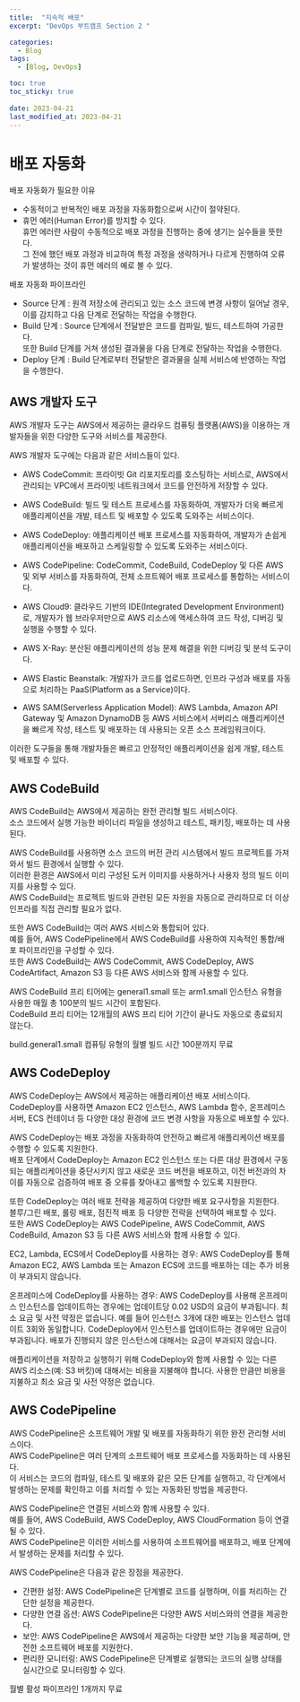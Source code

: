 ```yaml
---
title:  "지속적 배포"
excerpt: "DevOps 부트캠프 Section 2 "

categories:
  - Blog
tags:
  - [Blog, DevOps]

toc: true
toc_sticky: true
 
date: 2023-04-21
last_modified_at: 2023-04-21
---
```

# 배포 자동화
배포 자동화가 필요한 이유
- 수동적이고 반복적인 배포 과정을 자동화함으로써 시간이 절약된다.
- 휴먼 에러(Human Error)를 방지할 수 있다.<br>
휴먼 에러란 사람이 수동적으로 배포 과정을 진행하는 중에 생기는 실수들을 뜻한다. <br>
그 전에 했던 배포 과정과 비교하여 특정 과정을 생략하거나 다르게 진행하여 오류가 발생하는 것이 휴먼 에러의 예로 볼 수 있다.

배포 자동화 파이프라인
- Source 단계 : 원격 저장소에 관리되고 있는 소스 코드에 변경 사항이 일어날 경우, 이를 감지하고 다음 단계로 전달하는 작업을 수행한다.
- Build 단계 : Source 단계에서 전달받은 코드를 컴파일, 빌드, 테스트하여 가공한다. <br>
또한 Build 단계를 거쳐 생성된 결과물을 다음 단계로 전달하는 작업을 수행한다.
- Deploy 단계 : Build 단계로부터 전달받은 결과물을 실제 서비스에 반영하는 작업을 수행한다.



## AWS 개발자 도구
AWS 개발자 도구는 AWS에서 제공하는 클라우드 컴퓨팅 플랫폼(AWS)을 이용하는 개발자들을 위한 다양한 도구와 서비스를 제공한다.

AWS 개발자 도구에는 다음과 같은 서비스들이 있다.

- AWS CodeCommit: 프라이빗 Git 리포지토리를 호스팅하는 서비스로, AWS에서 관리되는 VPC에서 프라이빗 네트워크에서 코드를 안전하게 저장할 수 있다.

- AWS CodeBuild: 빌드 및 테스트 프로세스를 자동화하여, 개발자가 더욱 빠르게 애플리케이션을 개발, 테스트 및 배포할 수 있도록 도와주는 서비스이다.

- AWS CodeDeploy: 애플리케이션 배포 프로세스를 자동화하여, 개발자가 손쉽게 애플리케이션을 배포하고 스케일링할 수 있도록 도와주는 서비스이다.

- AWS CodePipeline: CodeCommit, CodeBuild, CodeDeploy 및 다른 AWS 및 외부 서비스를 자동화하여, 전체 소프트웨어 배포 프로세스를 통합하는 서비스이다.

- AWS Cloud9: 클라우드 기반의 IDE(Integrated Development Environment)로, 개발자가 웹 브라우저만으로 AWS 리소스에 액세스하여 코드 작성, 디버깅 및 실행을 수행할 수 있다.

- AWS X-Ray: 분산된 애플리케이션의 성능 문제 해결을 위한 디버깅 및 분석 도구이다.

- AWS Elastic Beanstalk: 개발자가 코드를 업로드하면, 인프라 구성과 배포를 자동으로 처리하는 PaaS(Platform as a Service)이다.

- AWS SAM(Serverless Application Model): AWS Lambda, Amazon API Gateway 및 Amazon DynamoDB 등 AWS 서비스에서 서버리스 애플리케이션을 빠르게 작성, 테스트 및 배포하는 데 사용되는 오픈 소스 프레임워크이다.

이러한 도구들을 통해 개발자들은 빠르고 안정적인 애플리케이션을 쉽게 개발, 테스트 및 배포할 수 있다.


## AWS CodeBuild
AWS CodeBuild는 AWS에서 제공하는 완전 관리형 빌드 서비스이다. <br>
소스 코드에서 실행 가능한 바이너리 파일을 생성하고 테스트, 패키징, 배포하는 데 사용된다.

AWS CodeBuild를 사용하면 소스 코드의 버전 관리 시스템에서 빌드 프로젝트를 가져와서 빌드 환경에서 실행할 수 있다. <br>
이러한 환경은 AWS에서 미리 구성된 도커 이미지를 사용하거나 사용자 정의 빌드 이미지를 사용할 수 있다. <br>
AWS CodeBuild는 프로젝트 빌드와 관련된 모든 자원을 자동으로 관리하므로 더 이상 인프라를 직접 관리할 필요가 없다.

또한 AWS CodeBuild는 여러 AWS 서비스와 통합되어 있다. <br>
예를 들어, AWS CodePipeline에서 AWS CodeBuild를 사용하여 지속적인 통합/배포 파이프라인을 구성할 수 있다. <br>
또한 AWS CodeBuild는 AWS CodeCommit, AWS CodeDeploy, AWS CodeArtifact, Amazon S3 등 다른 AWS 서비스와 함께 사용할 수 있다.

AWS CodeBuild 프리 티어에는 general1.small 또는 arm1.small 인스턴스 유형을 사용한 매월 총 100분의 빌드 시간이 포함된다. <br>
CodeBuild 프리 티어는 12개월의 AWS 프리 티어 기간이 끝나도 자동으로 종료되지 않는다. 

build.general1.small 컴퓨팅 유형의 월별 빌드 시간 100분까지 무료

## AWS CodeDeploy
AWS CodeDeploy는 AWS에서 제공하는 애플리케이션 배포 서비스이다. <br>
CodeDeploy를 사용하면 Amazon EC2 인스턴스, AWS Lambda 함수, 온프레미스 서버, ECS 컨테이너 등 다양한 대상 환경에 코드 변경 사항을 자동으로 배포할 수 있다.

AWS CodeDeploy는 배포 과정을 자동화하여 안전하고 빠르게 애플리케이션 배포를 수행할 수 있도록 지원한다. <br>
배포 단계에서 CodeDeploy는 Amazon EC2 인스턴스 또는 다른 대상 환경에서 구동되는 애플리케이션을 중단시키지 않고 새로운 코드 버전을 배포하고, 이전 버전과의 차이를 자동으로 검증하여 배포 중 오류를 찾아내고 롤백할 수 있도록 지원한다.

또한 CodeDeploy는 여러 배포 전략을 제공하여 다양한 배포 요구사항을 지원한다. <br>
블루/그린 배포, 롤링 배포, 점진적 배포 등 다양한 전략을 선택하여 배포할 수 있다. <br>
또한 AWS CodeDeploy는 AWS CodePipeline, AWS CodeCommit, AWS CodeBuild, Amazon S3 등 다른 AWS 서비스와 함께 사용할 수 있다.

EC2, Lambda, ECS에서 CodeDeploy를 사용하는 경우: AWS CodeDeploy를 통해 Amazon EC2, AWS Lambda 또는 Amazon ECS에 코드를 배포하는 데는 추가 비용이 부과되지 않습니다.

온프레미스에 CodeDeploy를 사용하는 경우: AWS CodeDeploy를 사용해 온프레미스 인스턴스를 업데이트하는 경우에는 업데이트당 0.02 USD의 요금이 부과됩니다. 최소 요금 및 사전 약정은 없습니다. 예를 들어 인스턴스 3개에 대한 배포는 인스턴스 업데이트 3회와 동일합니다. CodeDeploy에서 인스턴스를 업데이트하는 경우에만 요금이 부과됩니다. 배포가 진행되지 않은 인스턴스에 대해서는 요금이 부과되지 않습니다.

애플리케이션을 저장하고 실행하기 위해 CodeDeploy와 함께 사용할 수 있는 다른 AWS 리소스(예: S3 버킷)에 대해서는 비용을 지불해야 합니다. 사용한 만큼만 비용을 지불하고 최소 요금 및 사전 약정은 없습니다.

## AWS CodePipeline
AWS CodePipeline은 소프트웨어 개발 및 배포를 자동화하기 위한 완전 관리형 서비스이다. <br>
AWS CodePipeline은 여러 단계의 소프트웨어 배포 프로세스를 자동화하는 데 사용된다. <br>
이 서비스는 코드의 컴파일, 테스트 및 배포와 같은 모든 단계를 실행하고, 각 단계에서 발생하는 문제를 확인하고 이를 처리할 수 있는 자동화된 방법을 제공한다.

AWS CodePipeline은 연결된 서비스와 함께 사용할 수 있다. <br>
예를 들어, AWS CodeBuild, AWS CodeDeploy, AWS CloudFormation 등이 연결될 수 있다. <br>
AWS CodePipeline은 이러한 서비스를 사용하여 소프트웨어를 배포하고, 배포 단계에서 발생하는 문제를 처리할 수 있다.

AWS CodePipeline은 다음과 같은 장점을 제공한다.

- 간편한 설정: AWS CodePipeline은 단계별로 코드를 실행하며, 이를 처리하는 간단한 설정을 제공한다.
- 다양한 연결 옵션: AWS CodePipeline은 다양한 AWS 서비스와의 연결을 제공한다.
- 보안: AWS CodePipeline은 AWS에서 제공하는 다양한 보안 기능을 제공하며, 안전한 소프트웨어 배포를 지원한다.
- 편리한 모니터링: AWS CodePipeline은 단계별로 실행되는 코드의 실행 상태를 실시간으로 모니터링할 수 있다.

월별 활성 파이프라인 1개까지 무료
